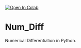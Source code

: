 [![Open In Colab](https://colab.research.google.com/assets/colab-badge.svg)](https://colab.research.google.com/github/khanfarhan10/deepbedmap/)

# Num_Diff
Numerical Differentiation in Python.
